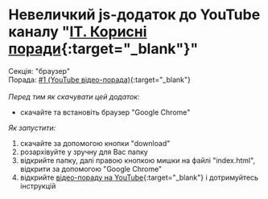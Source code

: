 # Невеличкий js-додаток до YouTube каналу "[ІТ. Корисні поради](https://www.youtube.com/channel/UCnBbVgkiaAbr19Y_H9zDmYA){:target="_blank"}"

Секція: "браузер"\
Порада: [#1 (YouTube відео-порада)](https://www.youtube.com/watch?v=vgic25_7EyY){:target="_blank"}\
\
*Перед тим як скачувати цей додаток:*
+ скачайте та встановіть браузер "Google Chrome"

*Як запустити:*
1. скачайте за допомогою кнопки "download"
2. розархівуйте у зручну для Вас папку
3. відкрийте папку, далі правою кнопкою мишки на файлі "index.html", відкрити за допомогою "Google Chrome" 
4. відкрийте [відео-пораду на YouTube](https://www.youtube.com/watch?v=vgic25_7EyY){:target="_blank"} і дотримуйтесь інструкцій 
